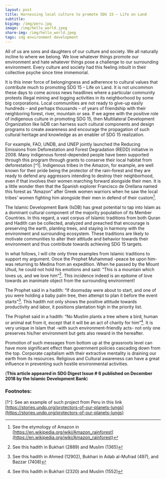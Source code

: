 ```yaml
---
layout: post
title: Harnessing local culture to promote SDG 15 – Life on Land
subtitle: 
bigimg: /img/peru.jpg
image: /img/hello_world.jpeg
share-img: /img/hello_world.jpeg
tags: sdg environment development
---
```


All of us are sons and daughters of our culture and society. We all naturally incline to where we belong. We love whatever things promote our environment and hate whatever things pose a challenge to our surrounding environment. Every culture and society had this feeling inbuilt in their collective psyche since time immemorial. 

It is this inner force of belongingness and adherence to cultural values that contribute much to promoting SDG 15 – Life on Land. It is not uncommon these days to come across news headlines where a particular community protests illegal mining and logging activities in its neighborhood by some big corporations. Local communities are not ready to give-up easily hundreds – and perhaps thousands – of years of friendship with their neighboring forest, river, mountain or sea. 
If we agree with the positive role of indigenous culture in promoting SDG 15, then Multilateral Development Organization like IsDB can harness such cultural components and design programs to create awareness and encourage the propagation of such cultural heritage and knowledge as an enabler of SDG 15 realization. 
 
For example, FAO, UNDB, and UNEP jointly launched the Reducing Emissions from Deforestation and Forest Degradation (REDD) initiative in 2008. Many indigenous forest-depended people have been supported through this program through grants to conserve their local habitat from deforestation [^1]. Indigenous tribes in the Amazon, for example, are well known for their pride being the protector of the rain-forest and they are ready to defend any aggressors intending to destroy their neighborhood, even if that involves their women marching forward alongside their men. It is a little wonder then that the Spanish explorer Francisco de Orellana named this forest as “Amazon” after Greek women warriors when he saw the local tribes’ women fighting him alongside their men in defend of their custom[^2]. 
 
The Islamic Development Bank (IsDB) has great potential to tap into Islam as a dominant cultural component of the majority population of its Member Countries. In this regard, a vast corpus of Islamic traditions from both Quran and Hadith can be collected, analyzed and preached that encourage is preserving the earth, planting trees, and staying in harmony with the environment and surrounding ecosystem. These traditions are likely to motivate communities to alter their attitude and behavior towards their environment and thus contribute towards achieving SDG 15 targets. 

In what follows, I will cite only three examples from Islamic traditions to support my argument. 
Once the Prophet Muhammad -peace be upon him- was returning to Medina from an expedition. When he passed by the Mount Uhud, he could not hold his emotions and said: “This is a mountain which loves us, and we love him”[^3]. This incidence indeed is an epitome of love towards an inanimate object from the surrounding environment! 

The Prophet said in a hadith: “If doomsday were about to start, and one of you were holding a baby palm tree, then attempt to plan it before the event starts”[^4]. This hadith not only shows the positive attitude towards productivity and labor, it positions plantation high in the priority list. 

The Prophet said in a hadith: “No Muslim plants a tree where a bird, human or animal eat from it, except that it will be an act of charity for him”[^5]. It is very unique in Islam that -with such environment-friendly acts- not only one preserves his/her environment but gets also reward in the hereafter. 

Promotion of such messages from bottom up at the grassroots level can have more significant effect than government policies cascading down from the top. Corporate capitalism with their extractive mentality is draining our earth from its resources. Religious and Cultural awareness can have a great influence in preventing such hostile environmental activities. 

(**This article appeared in SDG Digest Issue # 6 published on December 2018 by the Islamic Development Bank**)

### Footnotes:

[1^]: See an example of such project from Peru in this link [https://stories.undp.org/protectors-of-our-planets-lungs](https://stories.undp.org/protectors-of-our-planets-lungs)

[^2]: See the etymology of Amazon in [https://en.wikipedia.org/wiki/Amazon_rainforest](https://en.wikipedia.org/wiki/Amazon_rainforest)

[^3]: See this hadith in Bukhari (2889) and Muslim (1365)

[^4]: See this hadith in Ahmed (12902), Bukhari in Adab al-Mufrad (497), and Bazzar (7408)

[^5]: See this hadith in Bukhari (2320) and Muslim (1552)